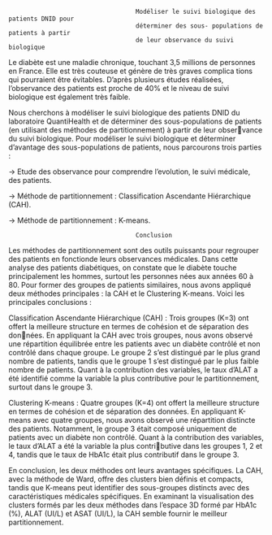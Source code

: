                                        Modéliser le suivi biologique des patients DNID pour
                                       déterminer des sous- populations de patients à partir
                                       de leur observance du suivi biologique

Le diabète est une maladie chronique, touchant 3,5 millions de personnes en France. Elle est très couteuse et génère de très graves complica tions qui pourraient être évitables. 
D’après plusieurs études réalisées, l’observance des patients est proche de 40% et le niveau de suivi biologique est également très faible.

Nous cherchons à modéliser le suivi biologique des patients DNID du laboratoire QuantiHealth et de déterminer des sous-populations de patients (en utilisant des méthodes de partitionnement) à partir de leur observance du suivi biologique. Pour modéliser le suivi biologique et déterminer d’avantage des sous-populations de patients, nous
parcourons trois parties :


→ Etude des observance pour comprendre l’evolution, le suivi médicale, des patients.

→ Méthode de partitionnement : Classification Ascendante Hiérarchique (CAH).

→ Méthode de partitionnement : K-means.



                                       Conclusion

Les méthodes de partitionnement sont des outils puissants pour regrouper des patients en fonctionde leurs observances médicales. Dans cette analyse des patients diabétiques, on constate que le diabète
touche principalement les hommes, surtout les personnes nées aux années 60 à 80. Pour former des groupes de patients similaires, nous avons appliqué deux méthodes principales :
la CAH et le Clustering K-means. Voici les principales conclusions :

Classification Ascendante Hiérarchique (CAH) :
Trois groupes (K=3) ont offert la meilleure structure en termes de cohésion et de séparation des données. En appliquant la CAH avec trois groupes, nous avons observé une répartition équilibrée entre les patients avec un diabète contrôlé et non contrôlé dans chaque groupe. Le groupe 2 s’est distingué par le plus grand nombre de patients, tandis que le groupe 1 s’est distingué par le plus faible nombre
de patients. Quant à la contribution des variables, le taux d’ALAT a été identifié comme la variable la plus contributive pour le partitionnement, surtout dans le groupe 3.

Clustering K-means :
Quatre groupes (K=4) ont offert la meilleure structure en termes de cohésion et de séparation des données. En appliquant K-means avec quatre groupes, nous avons observé une répartition distincte
des patients. Notamment, le groupe 3 était composé uniquement de patients avec un diabète non contrôlé. Quant à la contribution des variables, le taux d’ALAT a été la variable la plus contributive dans les groupes 1, 2 et 4, tandis que le taux de HbA1c était plus contributif dans le groupe 3.

En conclusion, les deux méthodes ont leurs avantages spécifiques. La CAH, avec la méthode de Ward, offre des clusters bien définis et compacts, tandis que K-means peut identifier des sous-groupes
distincts avec des caractéristiques médicales spécifiques. En examinant la visualisation des clusters formés par les deux méthodes dans l’espace 3D formé par HbA1c (%), ALAT (UI/L) et ASAT
(UI/L), la CAH semble fournir le meilleur partitionnement.


